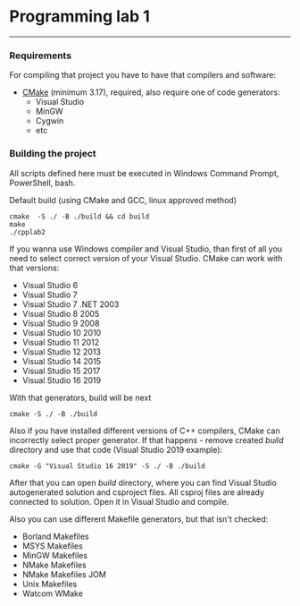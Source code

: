 # Programming lab 1
***
### Requirements
For compiling that project you have to have that compilers and software:
* [CMake](https://cmake.org/download/) (minimum 3.17), required, also require one of code generators:
    * Visual Studio
    * MinGW
    * Cygwin
    * etc

### Building the project
All scripts defined here must be executed in Windows Command Prompt, PowerShell, bash.

Default build (using CMake and GCC, linux approved method)
```shell
cmake  -S ./ -B ./build && cd build
make
./cpplab2
```
If you wanna use Windows compiler and Visual Studio, than first of all you need to select correct version of
your Visual Studio. CMake can work with that versions:
* Visual Studio 6
* Visual Studio 7
* Visual Studio 7 .NET 2003
* Visual Studio 8 2005
* Visual Studio 9 2008
* Visual Studio 10 2010
* Visual Studio 11 2012
* Visual Studio 12 2013
* Visual Studio 14 2015
* Visual Studio 15 2017
* Visual Studio 16 2019

With that generators, build will be next
```shell
cmake -S ./ -B ./build 
```
Also if you have installed different versions of C++ compilers, CMake can incorrectly select proper generator.
If that happens - remove created *build* directory and use that code (Visual Studio 2019 example):
```shell
cmake -G "Visual Studio 16 2019" -S ./ -B ./build
```

After that you can open *build* directory, where you can find Visual Studio autogenerated solution and csproject files.
All csproj files are already connected to solution. Open it in Visual Studio and compile.

Also you can use different Makefile generators, but that isn't checked:
* Borland Makefiles
* MSYS Makefiles
* MinGW Makefiles
* NMake Makefiles
* NMake Makefiles JOM
* Unix Makefiles
* Watcom WMake